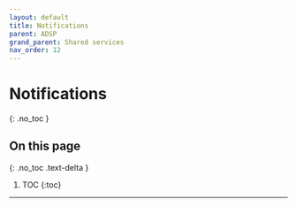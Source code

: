 ```yaml
---
layout: default
title: Notifications
parent: ADSP
grand_parent: Shared services
nav_order: 12
---
```


# Notifications
{: .no_toc }

## On this page
{: .no_toc .text-delta }

1. TOC
{:toc}

---
